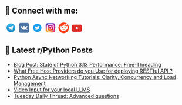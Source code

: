 ## 🔎 Connect with me:
[<img src="https://github.com/bullbesh/bullbesh/blob/main/images/Telegram.png" width="32" height="32" />](https://t.me/bullbesh)
[<img src="https://github.com/bullbesh/bullbesh/blob/main/images/VK.png" width="32" height="32" />](https://vk.com/bullbesh)
[<img src="https://github.com/bullbesh/bullbesh/blob/main/images/Twitter.png" width="32" height="32" />](https://twitter.com/bullbesh1)
[<img src="https://github.com/bullbesh/bullbesh/blob/main/images/Instagram.png" width="32" height="32" />](https://www.instagram.com/bullbesh)
[<img src="https://github.com/bullbesh/bullbesh/blob/main/images/Reddit.png" width="32" height="32" />](https://www.reddit.com/user/bullbesh)
[<img src="https://github.com/bullbesh/bullbesh/blob/main/images/YouTube.png" width="32" height="32" />](https://www.youtube.com/channel/UCtfjRs6uzgq5mfm8S06WTcg)

## 📕 Latest r/Python Posts
<!-- BLOG-POST-LIST:START -->
- [Blog Post: State of Python 3.13 Performance: Free-Threading](https://www.reddit.com/r/Python/comments/1gk6azd/blog_post_state_of_python_313_performance/)
- [What Free Host Providers do you Use for deploying RESTful API ?](https://www.reddit.com/r/Python/comments/1gk5ayh/what_free_host_providers_do_you_use_for_deploying/)
- [Python Async Networking Tutorials: Clarity, Concurrency and Load Management](https://www.reddit.com/r/Python/comments/1gjv650/python_async_networking_tutorials_clarity/)
- [Video Input for your local LLMS](https://www.reddit.com/r/Python/comments/1gjua54/video_input_for_your_local_llms/)
- [Tuesday Daily Thread: Advanced questions](https://www.reddit.com/r/Python/comments/1gjtaue/tuesday_daily_thread_advanced_questions/)
<!-- BLOG-POST-LIST:END -->
